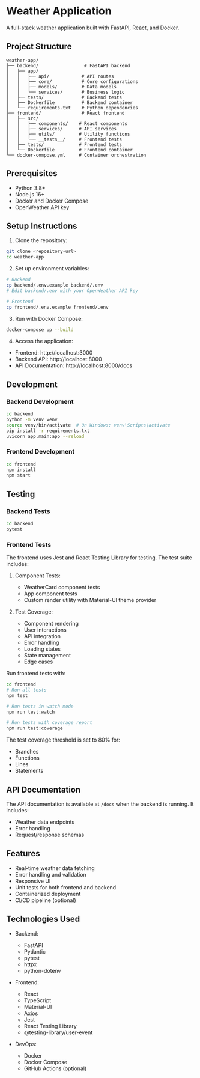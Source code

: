 # Weather Application

A full-stack weather application built with FastAPI, React, and Docker.

## Project Structure

```
weather-app/
├── backend/                 # FastAPI backend
│   ├── app/
│   │   ├── api/            # API routes
│   │   ├── core/           # Core configurations
│   │   ├── models/         # Data models
│   │   └── services/       # Business logic
│   ├── tests/              # Backend tests
│   ├── Dockerfile          # Backend container
│   └── requirements.txt    # Python dependencies
├── frontend/               # React frontend
│   ├── src/
│   │   ├── components/    # React components
│   │   ├── services/      # API services
│   │   ├── utils/         # Utility functions
│   │   └── __tests__/     # Frontend tests
│   ├── tests/             # Frontend tests
│   └── Dockerfile         # Frontend container
└── docker-compose.yml     # Container orchestration
```

## Prerequisites

- Python 3.8+
- Node.js 16+
- Docker and Docker Compose
- OpenWeather API key

## Setup Instructions

1. Clone the repository:
```bash
git clone <repository-url>
cd weather-app
```

2. Set up environment variables:
```bash
# Backend
cp backend/.env.example backend/.env
# Edit backend/.env with your OpenWeather API key

# Frontend
cp frontend/.env.example frontend/.env
```

3. Run with Docker Compose:
```bash
docker-compose up --build
```

4. Access the application:
- Frontend: http://localhost:3000
- Backend API: http://localhost:8000
- API Documentation: http://localhost:8000/docs

## Development

### Backend Development
```bash
cd backend
python -m venv venv
source venv/bin/activate  # On Windows: venv\Scripts\activate
pip install -r requirements.txt
uvicorn app.main:app --reload
```

### Frontend Development
```bash
cd frontend
npm install
npm start
```

## Testing

### Backend Tests
```bash
cd backend
pytest
```

### Frontend Tests
The frontend uses Jest and React Testing Library for testing. The test suite includes:

1. Component Tests:
   - WeatherCard component tests
   - App component tests
   - Custom render utility with Material-UI theme provider

2. Test Coverage:
   - Component rendering
   - User interactions
   - API integration
   - Error handling
   - Loading states
   - State management
   - Edge cases

Run frontend tests with:
```bash
cd frontend
# Run all tests
npm test

# Run tests in watch mode
npm run test:watch

# Run tests with coverage report
npm run test:coverage
```

The test coverage threshold is set to 80% for:
- Branches
- Functions
- Lines
- Statements

## API Documentation

The API documentation is available at `/docs` when the backend is running. It includes:
- Weather data endpoints
- Error handling
- Request/response schemas

## Features

- Real-time weather data fetching
- Error handling and validation
- Responsive UI
- Unit tests for both frontend and backend
- Containerized deployment
- CI/CD pipeline (optional)

## Technologies Used

- Backend:
  - FastAPI
  - Pydantic
  - pytest
  - httpx
  - python-dotenv

- Frontend:
  - React
  - TypeScript
  - Material-UI
  - Axios
  - Jest
  - React Testing Library
  - @testing-library/user-event

- DevOps:
  - Docker
  - Docker Compose
  - GitHub Actions (optional)